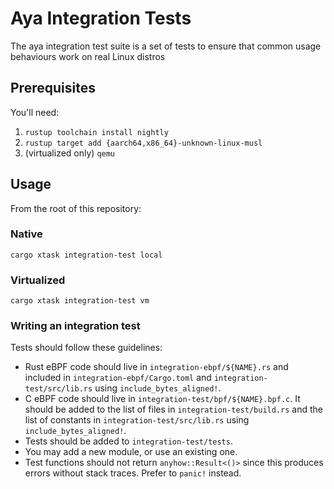 Aya Integration Tests
=====================

The aya integration test suite is a set of tests to ensure that
common usage behaviours work on real Linux distros

## Prerequisites

You'll need:

1. `rustup toolchain install nightly`
1. `rustup target add {aarch64,x86_64}-unknown-linux-musl`
1. (virtualized only) `qemu`

## Usage

From the root of this repository:

### Native

```
cargo xtask integration-test local
```

### Virtualized

```
cargo xtask integration-test vm
```

### Writing an integration test

Tests should follow these guidelines:

- Rust eBPF code should live in `integration-ebpf/${NAME}.rs` and included in
  `integration-ebpf/Cargo.toml` and `integration-test/src/lib.rs` using
  `include_bytes_aligned!`.
- C eBPF code should live in `integration-test/bpf/${NAME}.bpf.c`. It should be
  added to the list of files in `integration-test/build.rs` and the list of
  constants in `integration-test/src/lib.rs` using `include_bytes_aligned!`.
- Tests should be added to `integration-test/tests`.
- You may add a new module, or use an existing one.
- Test functions should not return `anyhow::Result<()>` since this produces errors without stack
  traces. Prefer to `panic!` instead.
